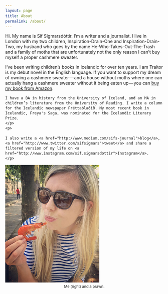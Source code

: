 ```yaml
---
layout: page
title: About
permalink: /about/
---
```

<div class="about-sif">
  <div class="about-col-1">
    <p>
    Hi. My name is Sif Sigmarsdóttir. I’m a writer and a journalist. I live in London with my two children, Inspiration-Drain-One and Inspiration-Drain-Two, my husband who goes by the name He-Who-Takes-Out-The-Trash and a family of moths that are unfortunately not the only reason I can’t buy myself a proper cashmere sweater.
    </p>
    <p>
    I’ve been writing children’s books in Icelandic for over ten years. I am Traitor is my debut novel in the English language. If you want to support my dream of owning a cashmere sweater — and a house without moths where one can actually hang a cashmere sweater without it being eaten up — you can <a href="https://www.amazon.co.uk/dp/B01MA31HWG/ref=dp-kindle-redirect?_encoding=UTF8&btkr=1">buy my book from Amazon</a>.
    </p>
    <p>

    I have a BA in history from the University of Iceland, and an MA in children’s literature from the University of Reading. I write a column for the Icelandic newspaper Fréttablaðið. My most recent book in Icelandic, Freya's Saga, was nominated for the Icelandic Literary Prize.
    </p>
    <p>

    I also write a <a href="http://www.medium.com/sifs-journal">blog</a>, <a href="http://www.twitter.com/sifsigmars">tweet</a> and share a filtered version of my life on <a href="http://www.instagram.com/sif.sigmarsdottir">Instagram</a>.
    </p>
  </div>
  <div class="about-col-2">
    <img src="/assets/img/sif-kisses-prawn.jpg" style="width:300px;"/>
    <div style="text-align:center"><small>Me (right) and a prawn.</small></div>
  </div>
</div>
